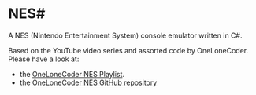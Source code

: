 # NES#

A NES (Nintendo Entertainment System) console emulator written in C#.


Based on the YouTube video series and assorted code by OneLoneCoder. Please have a look at:
* the [OneLoneCoder NES Playlist](https://www.youtube.com/playlist?list=PLrOv9FMX8xJHqMvSGB_9G9nZZ_4IgteYf).
* the [OneLoneCoder NES GitHub repository](https://github.com/OneLoneCoder/olcNES)
